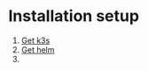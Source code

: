 # Installation setup
1. [Get k3s](https://docs.k3s.io/installation)
2. [Get helm](https://helm.sh/docs/intro/install/)
3. 